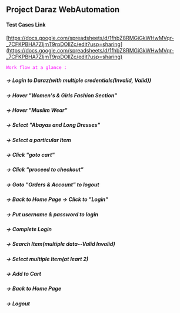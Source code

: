 ## Project Daraz WebAutomation
#### Test Cases Link 
[https://docs.google.com/spreadsheets/d/1fhbZ8RMGiGkWHwMVqr-_7CFKPBHA7ZljmT9rpDOllZc/edit?usp=sharing](https://docs.google.com/spreadsheets/d/1fhbZ8RMGiGkWHwMVqr-_7CFKPBHA7ZljmT9rpDOllZc/edit?usp=sharing)


<code style="color : fuchsia">Work flow at a glance : </code>

##### -> Login to Daraz(with multiple credentials(Invalid, Valid)) 
##### -> Hover "Women's & Girls Fashion Section" 
##### -> Hover "Muslim Wear" 
##### -> Select "Abayas and Long Dresses" 
##### -> Select a particular Item 
##### -> Click "goto cart" 
##### -> Click "proceed to checkout" 
##### -> Goto "Orders & Account" to logout
##### -> Back to Home Page -> Click to "Login" 
##### -> Put username & password to login 
##### -> Complete Login 
##### -> Search Item(multiple data--Valid Invalid)
##### -> Select multiple Item(at leart 2)
##### -> Add to Cart
##### -> Back to Home Page 
##### -> Logout
